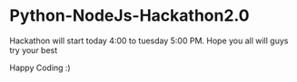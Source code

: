 # Python-NodeJs-Hackathon2.0

Hackathon will start today 4:00 to tuesday 5:00 PM.
Hope you all will guys try your best


Happy Coding :)

